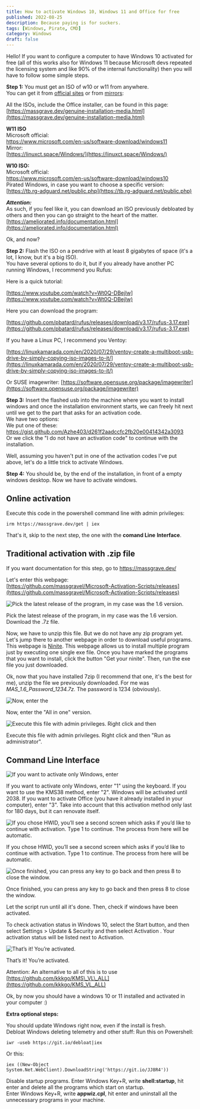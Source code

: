 ```yaml
---
title: How to activate Windows 10, Windows 11 and Office for free
published: 2022-08-25
description: Because paying is for suckers.
tags: [Windows, Pirate, CMD]
category: Windows
draft: false
---
```


Hello! If you want to configure a computer to have Windows 10 activated for free (all of this works also for Windows 11 because Microsoft devs repeated the licensing system and like 90% of the internal functionality) then you will have to follow some simple steps.

**Step 1:** You must get an ISO of w10 or w11 from anywhere.  
You can get it from [official sites](https://www.microsoft.com/en-us/software-download) or from [mirrors](https://linuxct.space/Windows/):

All the ISOs, include the Office installer, can be found in this page: [https://massgrave.dev/genuine-installation-media.html](https://massgrave.dev/genuine-installation-media.html)

**W11 ISO**  
Microsoft official:  
[https://www.microsoft.com/en-us/software-download/windows11  
](https://www.microsoft.com/en-us/software-download/windows11)Mirror:  
[https://linuxct.space/Windows/](https://linuxct.space/Windows/)

**W10 ISO:**  
Microsoft official:  
[https://www.microsoft.com/en-us/software-download/windows10  
](https://www.microsoft.com/en-us/software-download/windows10)Pirated Windows, in case you want to choose a specific version:  
[https://tb.rg-adguard.net/public.php](https://tb.rg-adguard.net/public.php)

_**Attention:**_  
As such, if you feel like it, you can download an ISO previously debloated by others and then you can go straight to the heart of the matter.  
[https://ameliorated.info/documentation.html](https://ameliorated.info/documentation.html)

Ok, and now?

**Step 2:** Flash the ISO on a pendrive with at least 8 gigabytes of space (it's a lot, I know, but it's a big ISO).  
You have several options to do it, but if you already have another PC running Windows, I recommend you Rufus:

Here is a quick tutorial:

[https://www.youtube.com/watch?v=Wt0Q-DBejIw](https://www.youtube.com/watch?v=Wt0Q-DBejIw)

Here you can download the program:

[https://github.com/pbatard/rufus/releases/download/v3.17/rufus-3.17.exe](https://github.com/pbatard/rufus/releases/download/v3.17/rufus-3.17.exe)

If you have a Linux PC, I recommend you Ventoy:

[https://linuxkamarada.com/en/2020/07/29/ventoy-create-a-multiboot-usb-drive-by-simply-copying-iso-images-to-it/](https://linuxkamarada.com/en/2020/07/29/ventoy-create-a-multiboot-usb-drive-by-simply-copying-iso-images-to-it/)

Or SUSE imagewriter: [https://software.opensuse.org/package/imagewriter](https://software.opensuse.org/package/imagewriter)

**Step 3:** Insert the flashed usb into the machine where you want to install windows and once the installation environment starts, we can freely hit next until we get to the part that asks for an activation code.  
We have two options:  
We put one of these:  
[https://gist.github.com/Azhe403/d261f2aadccfc2fb20e00414342a3093  
](https://gist.github.com/Azhe403/d261f2aadccfc2fb20e00414342a3093)Or we click the "I do not have an activation code" to continue with the installation.

Well, assuming you haven't put in one of the activation codes I've put above, let's do a little trick to activate Windows.

**Step 4:** You should be, by the end of the installation, in front of a empty windows desktop. Now we have to activate windows.

## Online activation

Execute this code in the powershell command line with admin privileges:

```
irm https://massgrave.dev/get | iex
```

That's it, skip to the next step, the one with the **comand Line** **Interface**.

## Traditional activation with .zip file

If you want documentation for this step, go to https://massgrave.dev/  

Let's enter this webpage:  
[https://github.com/massgravel/Microsoft-Activation-Scripts/releases](https://github.com/massgravel/Microsoft-Activation-Scripts/releases)

![Pick the latest release of the program, in my case was the 1.6 version.](https://blog.jonthan.xyz/media/posts/5/1-2.PNG)

Pick the latest release of the program, in my case was the 1.6 version. Download the .7z file.

Now, we have to unzip this file. But we do not have any zip program yet. Let's jump there to another webpage in order to download useful programs. This webpage is [Ninite](https://ninite.com/). This webpage allows us to install multiple program just by executing one single exe file. Once you have marked the programs that you want to install, click the button "Get your ninite". Then, run the exe file you just downloaded.

Ok, now that you have installed 7zip (I recommend that one, it's the best for me), unzip the file we previously downloaded. For me was _MAS\_1.6\_Password\_1234.7z._ The password is 1234 (obviously).

![Now, enter the ](https://blog.jonthan.xyz/media/posts/5/1-3.PNG)

Now, enter the "All in one" version.

![Execute this file with admin privileges. Right click and then ](https://blog.jonthan.xyz/media/posts/5/1-4.PNG)

Execute this file with admin privileges. Right click and then "Run as administrator".

## Command Line Interface

![If you want to activate only Windows, enter ](https://blog.jonthan.xyz/media/posts/5/1-5.PNG)

If you want to activate only Windows, enter "1" using the keyboard. If you want to use the KMS38 method, enter "2". Windows will be activated until 2038. If you want to activate Office (you have it already installed in your computer), enter "3". Take into account that this activation method only last for 180 days, but it can renovate itself.

![If you chose HWID, you’ll see a second screen which asks if you’d like to continue with activation. Type 1 to continue. The process from here will be automatic.](https://blog.jonthan.xyz/media/posts/5/1.webp)

If you chose HWID, you’ll see a second screen which asks if you’d like to continue with activation. Type 1 to continue. The process from here will be automatic.

![Once finished, you can press any key to go back and then press 8 to close the window.](https://blog.jonthan.xyz/media/posts/5/1-2.webp)

Once finished, you can press any key to go back and then press 8 to close the window.

Let the script run until all it's done. Then, check if windows have been activated.

To check activation status in Windows 10, select the Start button, and then select Settings > Update & Security and then select Activation . Your activation status will be listed next to Activation.

![That’s it! You’re activated.](https://blog.jonthan.xyz/media/posts/5/1-3.webp)

That’s it! You’re activated.

Attention: An alternative to all of this is to use  
[https://github.com/kkkgo/KMS\_VL\_ALL](https://github.com/kkkgo/KMS_VL_ALL)

Ok, by now you should have a windows 10 or 11 installed and activated in your computer :)

**Extra optional steps:** 

You should update Windows right now, even if the install is fresh.  
Debloat Windows deleting telemetry and other stuff: Run this on Powershell:

```
iwr -useb https://git.io/debloat|iex
```

Or this: 

```
iex ((New-Object System.Net.WebClient).DownloadString('https://git.io/JJ8R4'))
```

Disable startup programs. Enter Windows Key+R, write **shell:startup**, hit enter and delete all the programs which start on startup.  
Enter Windows Key+R, write **appwiz.cpl**, hit enter and uninstall all the unnecessary programs in your machine.